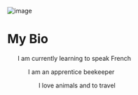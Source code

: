 ![image](https://user-images.githubusercontent.com/115177980/234114462-04fc95bd-b9d9-4279-9c0e-5f4c0b6b2ab9.png)
# My Bio

<ul>I am currently learning to speak French <br>
<ul>I am an apprentice beekeeper <br>
<ul>I love animals and to travel <br>

